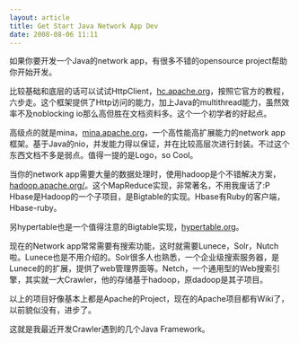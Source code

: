 ```yaml
--- 
layout: article
title: Get Start Java Network App Dev
date: 2008-08-06 11:11
---
```

如果你要开发一个Java的network app，有很多不错的opensource project帮助你开始开发。

比较基础和底层的话可以试试HttpClient，<a href="http://hc.apache.org">hc.apache.org</a>，按照它官方的教程，六步走。这个框架提供了Http访问的能力，加上Java的multithread能力，虽然效率不及noblocking io那么高但胜在文档资料多。这个一个初学者的好起点。

高级点的就是mina，<a href="http://mina.apache.org">mina.apache.org</a>，一个高性能高扩展能力的network app框架。基于Java的nio，并发能力得以保证，并在比较高层次进行封装。不过这个东西文档不多是弱点。值得一提的是Logo，so Cool。

当你的network app需要大量的数据处理时，使用hadoop是个不错解决方案，<a href="http://hadoop.apache.org">hadoop.apache.org/</a>。这个MapReduce实现，非常著名，不用我废话了:P Hbase是Hadoop的一个子项目，是Bigtable的实现。Hbase有Ruby的客户端，Hbase-ruby。

另hypertable也是一个值得注意的Bigtable实现，<a href="http://www.hypertable.org/">hypertable.org</a>。

现在的Network app常常需要有搜索功能，这时就需要Lunece，Solr，Nutch啦。Lunece也是不用介绍的。Solr很多人也熟悉，一个企业级搜索服务器，是Lunece的的扩展，提供了web管理界面等。Netch，一个通用型的Web搜索引擎，其实就一大Crawler，他的存储基于hadoop，原dadoop是其子项目。

以上的项目好像基本上都是Apache的Project，现在的Apache项目都有Wiki了，以前貌似没有，进步了。

这就是我最近开发Crawler遇到的几个Java Framework。
